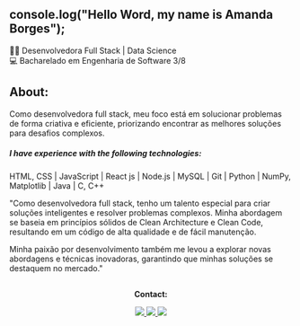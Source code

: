 ## console.log("Hello Word, my name is Amanda Borges");

👩‍💻 Desenvolvedora Full Stack | Data Science
<br>
💻 Bacharelado em Engenharia de Software 3/8

<h2>About: </h2>
Como desenvolvedora full stack, meu foco está em solucionar problemas de forma criativa e eficiente, priorizando encontrar as melhores soluções para desafios complexos.
  <h5> I have experience with the following technologies: </h5>
  
   HTML, CSS | JavaScript | React js | Node.js | MySQL | Git | Python | NumPy, Matplotlib | Java | C, C++
  
  <p>"Como desenvolvedora full stack, tenho um talento especial para criar soluções inteligentes e resolver problemas complexos. Minha abordagem se baseia em princípios sólidos de Clean Architecture e Clean Code, resultando em um código de alta qualidade e de fácil manutenção. </p>
  <p>Minha paixão por desenvolvimento também me levou a explorar novas abordagens e técnicas inovadoras, garantindo que minhas soluções se destaquem no mercado."</>
  
   ##
  <p align="center"><strong> Contact: </strong></p>
    
  <div align="center" > 
  <a href="https://www.instagram.com/amandadecassiaborges/" alt="INSTAGRAM">
  <img src="https://img.shields.io/badge/-Instagram-%23E4405F?style=for-the-badge&logo=Instagram&logoColor=ffffff&link=https://www.instagram.com/amandadecassiaborges"/>
  </a>
  
  
  <a href="mailto:amandaborgeses@gmail.com" alt="EMAIL"> 
  <img src="https://img.shields.io/badge/-Gmail-%23333?style=for-the-badge&logo=gmail&logoColor=white"/>
  </a>
    
  <a href="https://www.linkedin.com/in/amandadecassiaborges" alt="LINKEDIN">
  <img src="https://img.shields.io/badge/-Linkedin-%230077B5?style=for-the-badge&logo=Linkedin&logoColor=ffffff&link=https://www.linkedin.com/in/amandadecassiaborges"/>
  </a>
 
  </div>

